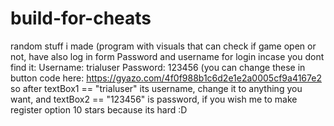 # build-for-cheats
random stuff i made (program with visuals that can check if game open or not, have also log in form
Password and username for login incase you dont find it: 
Username: trialuser
Password: 123456
(you can change these in button code here: 
https://gyazo.com/4f0f988b1c6d2e1e2a0005cf9a4167e2
so after textBox1 == "trialuser" its username, change it to anything you want, and textBox2 == "123456" is password, if you wish me to make register option 10 stars because its hard :D
